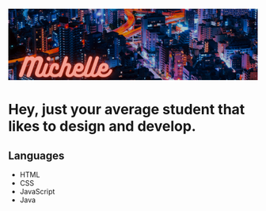 ![](images/banner.png)
# Hey, just your average student that likes to design and develop.

## Languages
- HTML
- CSS
- JavaScript
- Java
